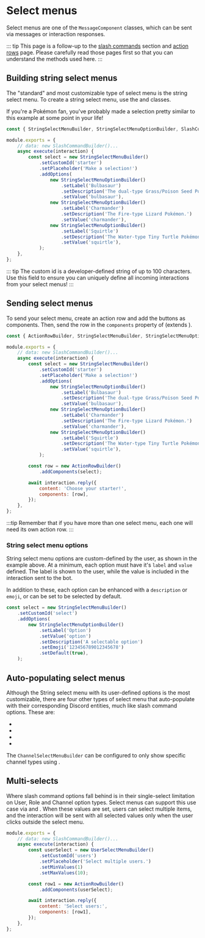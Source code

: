 # Select menus

Select menus are one of the `MessageComponent` classes, which can be sent via messages or interaction responses.

::: tip
This page is a follow-up to the [slash commands](/slash-commands/advanced-creation.md) section and [action rows](/message-components/action-rows.md) page. Please carefully read those pages first so that you can understand the methods used here.
:::

## Building string select menus

The "standard" and most customizable type of select menu is the string select menu. To create a string select menu, use the <DocsLink section="builders" path="StringSelectMenuBuilder:Class"/> and <DocsLink section="builders" path="StringSelectMenuOptionBuilder:Class"/> classes.

If you're a Pokémon fan, you've probably made a selection pretty similar to this example at some point in your life!

```js {1,6-22}
const { StringSelectMenuBuilder, StringSelectMenuOptionBuilder, SlashCommandBuilder } = require('discord.js');

module.exports = {
	// data: new SlashCommandBuilder()...
	async execute(interaction) {
		const select = new StringSelectMenuBuilder()
			.setCustomId('starter')
			.setPlaceholder('Make a selection!')
			.addOptions(
				new StringSelectMenuOptionBuilder()
					.setLabel('Bulbasaur')
					.setDescription('The dual-type Grass/Poison Seed Pokémon.')
					.setValue('bulbasaur'),
				new StringSelectMenuOptionBuilder()
					.setLabel('Charmander')
					.setDescription('The Fire-type Lizard Pokémon.')
					.setValue('charmander'),
				new StringSelectMenuOptionBuilder()
					.setLabel('Squirtle')
					.setDescription('The Water-type Tiny Turtle Pokémon.')
					.setValue('squirtle'),
			);
	},
};
```

::: tip
The custom id is a developer-defined string of up to 100 characters. Use this field to ensure you can uniquely define all incoming interactions from your select menus!
:::

## Sending select menus

To send your select menu, create an action row and add the buttons as components. Then, send the row in the `components` property of <DocsLink path="typedef/InteractionReplyOptions" /> (extends <DocsLink path="typedef/BaseMessageOptions" />).

```js {1,24-25,29}
const { ActionRowBuilder, StringSelectMenuBuilder, StringSelectMenuOptionBuilder, SlashCommandBuilder } = require('discord.js');

module.exports = {
	// data: new SlashCommandBuilder()...
	async execute(interaction) {
		const select = new StringSelectMenuBuilder()
			.setCustomId('starter')
			.setPlaceholder('Make a selection!')
			.addOptions(
				new StringSelectMenuOptionBuilder()
					.setLabel('Bulbasaur')
					.setDescription('The dual-type Grass/Poison Seed Pokémon.')
					.setValue('bulbasaur'),
				new StringSelectMenuOptionBuilder()
					.setLabel('Charmander')
					.setDescription('The Fire-type Lizard Pokémon.')
					.setValue('charmander'),
				new StringSelectMenuOptionBuilder()
					.setLabel('Squirtle')
					.setDescription('The Water-type Tiny Turtle Pokémon.')
					.setValue('squirtle'),
			);

		const row = new ActionRowBuilder()
			.addComponents(select);

		await interaction.reply({
			content: 'Choose your starter!',
			components: [row],
		});
	},
};
```

:::tip
Remember that if you have more than one select menu, each one will need its own action row.
:::

<!-- TODO: Update this section with a new image. Or make a component, idk
Restart your bot and then send the command to a channel your bot has access to. If all goes well, you should see something like this:

vue-discord-message doesn't yet have support for select menus
<DiscordMessages>
	<DiscordMessage profile="bot">
		<template #interactions>
			<DiscordInteraction profile="user" :command="true">ping</DiscordInteraction>
		</template>
		Pong!
	</DiscordMessage>
</DiscordMessages>

![select](./images/select.png)
-->

### String select menu options

String select menu options are custom-defined by the user, as shown in the example above. At a minimum, each option must have it's `label` and `value` defined. The label is shown to the user, while the value is included in the interaction sent to the bot.

In addition to these, each option can be enhanced with a `description` or `emoji`, or can be set to be selected by default.

```js {4-9}
const select = new StringSelectMenuBuilder()
	.setCustomId('select')
	.addOptions(
		new StringSelectMenuOptionBuilder()
			.setLabel('Option')
			.setValue('option')
			.setDescription('A selectable option')
			.setEmoji('123456789012345678')
			.setDefault(true),
	);
```

## Auto-populating select menus

Although the String select menu with its user-defined options is the most customizable, there are four other types of select menu that auto-populate with their corresponding Discord entities, much like slash command options. These are:

- <DocsLink section="builders" path="UserSelectMenuBuilder:Class" />
- <DocsLink section="builders" path="RoleSelectMenuBuilder:Class" />
- <DocsLink section="builders" path="MentionableSelectMenuBuilder:Class" />
- <DocsLink section="builders" path="ChannelSelectMenuBuilder:Class" />

The `ChannelSelectMenuBuilder` can be configured to only show specific channel types using <DocsLink section="builders" path="ChannelSelectMenuBuilder:Class#setChannelTypes" type="method"/>.

## Multi-selects

Where slash command options fall behind is in their single-select limitation on User, Role and Channel option types. Select menus can support this use case via <DocsLink section="builders" path="BaseSelectMenuBuilder:Class#setMinValues" type="method"/> and <DocsLink section="builders" path="BaseSelectMenuBuilder:Class#setMaxValues" type="method"/>. When these values are set, users can select multiple items, and the interaction will be sent with all selected values only when the user clicks outside the select menu.

```js {7-8,13-14}
module.exports = {
	// data: new SlashCommandBuilder()...
	async execute(interaction) {
		const userSelect = new UserSelectMenuBuilder()
			.setCustomId('users')
			.setPlaceholder('Select multiple users.')
			.setMinValues(1)
			.setMaxValues(10);

		const row1 = new ActionRowBuilder()
			.addComponents(userSelect);

		await interaction.reply({
			content: 'Select users:',
			components: [row1],
		});
	},
};
```
